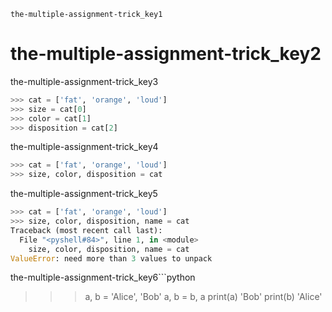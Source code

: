 ```ngMeta
the-multiple-assignment-trick_key1
```
# the-multiple-assignment-trick_key2
the-multiple-assignment-trick_key3

```python
>>> cat = ['fat', 'orange', 'loud']
>>> size = cat[0]
>>> color = cat[1]
>>> disposition = cat[2]
```
the-multiple-assignment-trick_key4

```python
>>> cat = ['fat', 'orange', 'loud']
>>> size, color, disposition = cat
```
the-multiple-assignment-trick_key5

```python
>>> cat = ['fat', 'orange', 'loud']
>>> size, color, disposition, name = cat
Traceback (most recent call last):
  File "<pyshell#84>", line 1, in <module>
    size, color, disposition, name = cat
ValueError: need more than 3 values to unpack
```
the-multiple-assignment-trick_key6```python
>>> a, b = 'Alice', 'Bob'
>>> a, b = b, a
>>> print(a)
'Bob'
>>> print(b)
'Alice'
```
